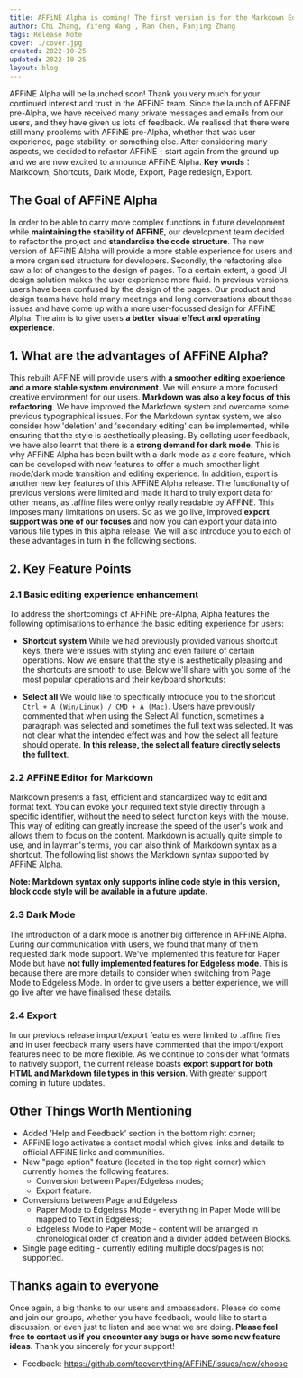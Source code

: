 ```yaml
---
title: AFFiNE Alpha is coming! The first version is for the Markdown Editor!
author: Chi Zhang, Yifeng Wang , Ran Chen, Fanjing Zhang
tags: Release Note
cover: ./cover.jpg
created: 2022-10-25
updated: 2022-10-25
layout: blog
---
```


AFFiNE Alpha will be launched soon! Thank you very much for your continued interest and trust in the AFFiNE team.
Since the launch of AFFiNE pre-Alpha, we have received many private messages and emails from our users, and they have given us lots of feedback. We realised that there were still many problems with AFFiNE pre-Alpha, whether that was user experience, page stability, or something else. After considering many aspects, we decided to refactor AFFiNE - start again from the ground up and we are now excited to announce AFFiNE Alpha.
**Key words**：Markdown, Shortcuts, Dark Mode, Export, Page redesign, Export.

## The Goal of AFFiNE Alpha

  In order to be able to carry more complex functions in future development while **maintaining the stability of AFFiNE**, our development team decided to refactor the project and **standardise the code structure**. The new version of AFFiNE Alpha will provide a more stable experience for users and a more organised structure for developers.
  Secondly, the refactoring also saw a lot of changes to the design of pages. To a certain extent, a good UI design solution makes the user experience more fluid. In previous versions, users have been confused by the design of the pages. Our product and design teams have held many meetings and long conversations about these issues and have come up with a more user-focussed design for AFFiNE Alpha. The aim is to give users **a better visual effect and operating experience**.
  
## 1. What are the advantages of AFFiNE Alpha?

  This rebuilt AFFiNE will provide users with **a smoother editing experience and a more stable system environment**. We will ensure a more focused creative environment for our users. **Markdown was also a key focus of this refactoring**. We have improved the Markdown system and overcome some previous typographical issues. For the Markdown syntax system, we also consider how 'deletion' and 'secondary editing' can be implemented, while ensuring that the style is aesthetically pleasing.
  By collating user feedback, we have also learnt that there is **a strong demand for dark mode**. This is why AFFiNE Alpha has been built with a dark mode as a core feature, which can be developed with new features to offer a much smoother light mode/dark mode transition and editing experience. In addition, export is another new key features of this AFFiNE Alpha release. The functionality of previous versions were limited and made it hard to truly export data for other means, as .affine files were onlyy really readable by AFFiNE. This imposes many limitations on users. So as we go live, improved **export support was one of our focuses** and now you can export your data into various file types in this alpha release. We will also introduce you to each of these advantages in turn in the following sections.
  
## 2. Key Feature Points
### 2.1 Basic editing experience enhancement
  To address the shortcomings of AFFiNE pre-Alpha, Alpha features the following optimisations to enhance the basic editing experience for users:
  - **Shortcut system**
    While we had previously provided various shortcut keys, there were issues with styling and even failure of certain operations. Now we ensure that the style is aesthetically pleasing and the shortcuts are smooth to use. Below we'll share with you some of the most popular operations and their keyboard shortcuts:

  - **Select all**
    We would like to specifically introduce you to the shortcut `Ctrl + A (Win/Linux) / CMD + A (Mac)`. Users have previously commented that when using the Select All function, sometimes a paragraph was selected and sometimes the full text was selected. It was not clear what the intended effect was and how the select all feature should operate. **In this release, the select all feature directly selects the full text**.

### 2.2 AFFiNE Editor for Markdown
  Markdown presents a fast, efficient and standardized way to edit and format text. You can evoke your required text style directly through a specific identifier, without the need to select function keys with the mouse. This way of editing can greatly increase the speed of the user's work and allows them to focus on the content.
  Markdown is actually quite simple to use, and in layman's terms, you can also think of Markdown syntax as a shortcut. The following list shows the Markdown syntax supported by AFFiNE Alpha.
  
  **Note: Markdown syntax only supports inline code style in this version, block code style will be available in a future update.**
  
### 2.3 Dark Mode
  The introduction of a dark mode is another big difference in AFFiNE Alpha. During our communication with users, we found that many of them requested dark mode support. We've implemented this feature for Paper Mode but have **not fully implemented features for Edgeless mode**. This is because there are more details to consider when switching from Page Mode to Edgeless Mode. In order to give users a better experience, we will go live after we have finalised these details.

### 2.4 Export
  In our previous release import/export features were limited to .affine files and in user feedback many users have commented that the import/export features need to be more flexible. As we continue to consider what formats to natively support, the current release boasts **export support for both HTML and Markdown file types in this version**. With greater support coming in future updates.
  
## Other Things Worth Mentioning
- Added 'Help and Feedback' section in the bottom right corner;
- AFFiNE logo activates a contact modal which gives links and details to official AFFiNE links and communities.
- New "page option" feature (located in the top right corner) which currently homes the following features:
  - Conversion between Paper/Edgeless modes;
  - Export feature.
- Conversions between Page and Edgeless
  - Paper Mode to Edgeless Mode - everything in Paper Mode will be mapped to Text in Edgeless;
  - Edgeless Mode to Paper Mode -  content will be arranged in chronological order of creation and a divider added between Blocks.
- Single page editing - currently editing multiple docs/pages is not supported.

## Thanks again to everyone
Once again, a big thanks to our users and ambassadors. Please do come and join our groups, whether you have feedback, would like to start a discussion, or even just to listen and see what we are doing.
**Please feel free to contact us if you encounter any bugs or have some new feature ideas**. Thank you sincerely for your support!
- Feedback: https://github.com/toeverything/AFFiNE/issues/new/choose
